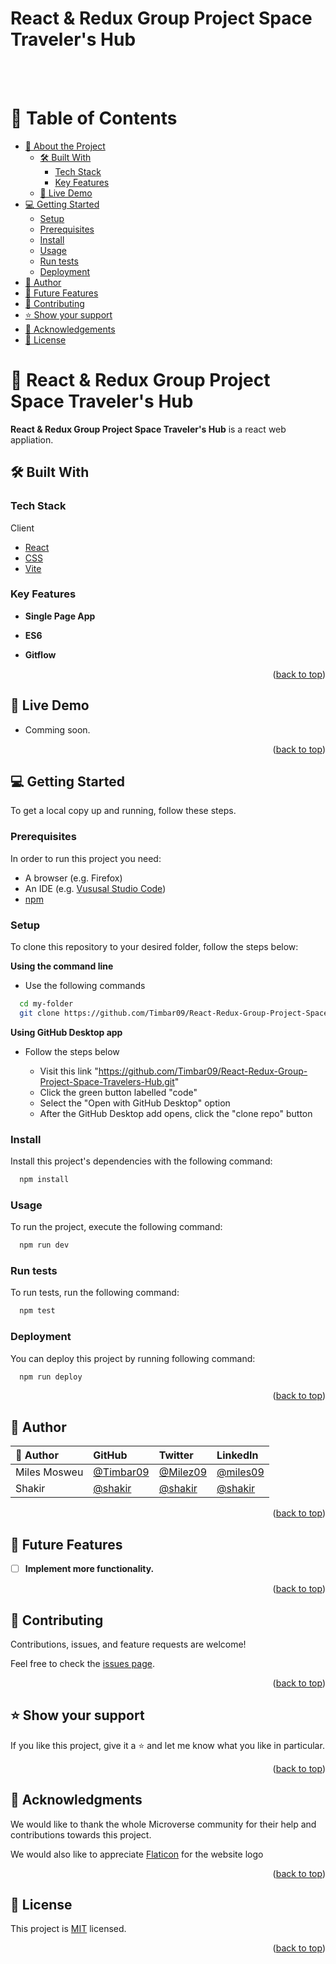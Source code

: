 <a name="readme-top"></a>

<div>

  <h1><b>React & Redux Group Project Space Traveler's Hub</b></h1><br/><br/>

</div>

# 📗 Table of Contents

- [📖 About the Project](#about-project)
  - [🛠 Built With](#built-with)
    - [Tech Stack](#tech-stack)
    - [Key Features](#key-features)
  - [🚀 Live Demo](#live-demo)
- [💻 Getting Started](#getting-started)
  - [Setup](#setup)
  - [Prerequisites](#prerequisites)
  - [Install](#install)
  - [Usage](#usage)
  - [Run tests](#run-tests)
  - [Deployment](#triangular_flag_on_post-deployment)
- [👥 Author](#author)
- [🔭 Future Features](#future-features)
- [🤝 Contributing](#contributing)
- [⭐️ Show your support](#support)
- [🙏 Acknowledgements](#acknowledgements)
- [📝 License](#license)

# 📖 React & Redux Group Project Space Traveler's Hub<a name="about-project"></a>

**React & Redux Group Project Space Traveler's Hub** is a react web appliation.

## 🛠 Built With <a name="built-with"></a>

### Tech Stack <a name="tech-stack"></a>

<summary>Client</summary>
<ul>
  <li><a href="https://reactjs.org/">React</a></li>
  <li><a href="https://developer.mozilla.org/en-US/docs/Learn/CSS/First_steps/What_is_CSS">CSS</a></li>
  <li><a href="https://vitejs.dev/">Vite</a></li>
</ul>

### Key Features <a name="key-features"></a>

- **Single Page App**

- **ES6**

- **Gitflow**

<p align="right">(<a href="#readme-top">back to top</a>)</p>

## 🚀 Live Demo <a name="live-demo"></a>

- Comming soon.

<p align="right">(<a href="#readme-top">back to top</a>)</p>

## 💻 Getting Started <a name="getting-started"></a>

To get a local copy up and running, follow these steps.

### Prerequisites

In order to run this project you need:

- A browser (e.g. Firefox)
- An IDE (e.g. [Vususal Studio Code](https://code.visualstudio.com/download))
- [npm](https://nodejs.org/en/)

### Setup

To clone this repository to your desired folder, follow the steps below:

**Using the command line**

- Use the following commands

```sh
  cd my-folder
  git clone https://github.com/Timbar09/React-Redux-Group-Project-Space-Travelers-Hub.git
```

**Using GitHub Desktop app**

- Follow the steps below

  - Visit this link "https://github.com/Timbar09/React-Redux-Group-Project-Space-Travelers-Hub.git"
  - Click the green button labelled "code"
  - Select the "Open with GitHub Desktop" option
  - After the GitHub Desktop add opens, click the "clone repo" button

### Install

Install this project's dependencies with the following command:

```sh
  npm install
```

### Usage

To run the project, execute the following command:

```sh
  npm run dev
```

### Run tests

To run tests, run the following command:

```sh
  npm test
```

### Deployment

You can deploy this project by running following command:

```sh
  npm run deploy
```

<p align="right">(<a href="#readme-top">back to top</a>)</p>

## 👥 Author <a name="author"></a>

| 👤 Author | GitHub | Twitter | LinkedIn |
| :-- | :-- | :-- | :-- |
| Miles Mosweu | [@Timbar09](https://github.com/Timbar09) | [@Milez09](https://twitter.com/Milez09) | [@miles09](https://www.linkedin.com/in/miles09) |
| Shakir | [@shakir]() | [@shakir]() | [@shakir]() |

<p align="right">(<a href="#readme-top">back to top</a>)</p>

## 🔭 Future Features <a name="future-features"></a>

- [ ] **Implement more functionality.**

<p align="right">(<a href="#readme-top">back to top</a>)</p>

## 🤝 Contributing <a name="contributing"></a>

Contributions, issues, and feature requests are welcome!

Feel free to check the [issues page](https://github.com/Timbar09/React-Redux-Group-Project-Space-Travelers-Hub/issues).

<p align="right">(<a href="#readme-top">back to top</a>)</p>

## ⭐️ Show your support <a name="support"></a>

If you like this project, give it a ⭐️ and let me know what you like in particular.

<p align="right">(<a href="#readme-top">back to top</a>)</p>

## 🙏 Acknowledgments <a name="acknowledgements"></a>

We would like to thank the whole Microverse community for their help and contributions towards this project.

We would also like to appreciate [Flaticon](https://www.flaticon.com/free-icon/planet_3212567?term=space&page=1&position=19&related_id=3212567&origin=style&k=1678277223176&log-in=google) for the website logo

<p align="right">(<a href="#readme-top">back to top</a>)</p>

## 📝 License <a name="license"></a>

This project is [MIT](./LICENSE) licensed.

<p align="right">(<a href="#readme-top">back to top</a>)</p>
